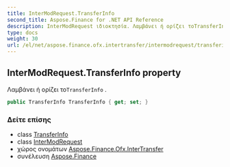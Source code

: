 ```yaml
---
title: InterModRequest.TransferInfo
second_title: Aspose.Finance for .NET API Reference
description: InterModRequest ιδιοκτησία. Λαμβάνει ή ορίζει τοTransferInfo .
type: docs
weight: 30
url: /el/net/aspose.finance.ofx.intertransfer/intermodrequest/transferinfo/
---
```

## InterModRequest.TransferInfo property

Λαμβάνει ή ορίζει το`TransferInfo` .

```csharp
public TransferInfo TransferInfo { get; set; }
```

### Δείτε επίσης

* class [TransferInfo](../../../aspose.finance.ofx/transferinfo/)
* class [InterModRequest](../)
* χώρος ονομάτων [Aspose.Finance.Ofx.InterTransfer](../../intermodrequest/)
* συνέλευση [Aspose.Finance](../../../)


